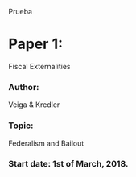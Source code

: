 Prueba
# Paper 1:
 Fiscal Externalities
### Author:
 Veiga & Kredler 
### Topic:
 Federalism and Bailout
### Start date: 1st of March, 2018.